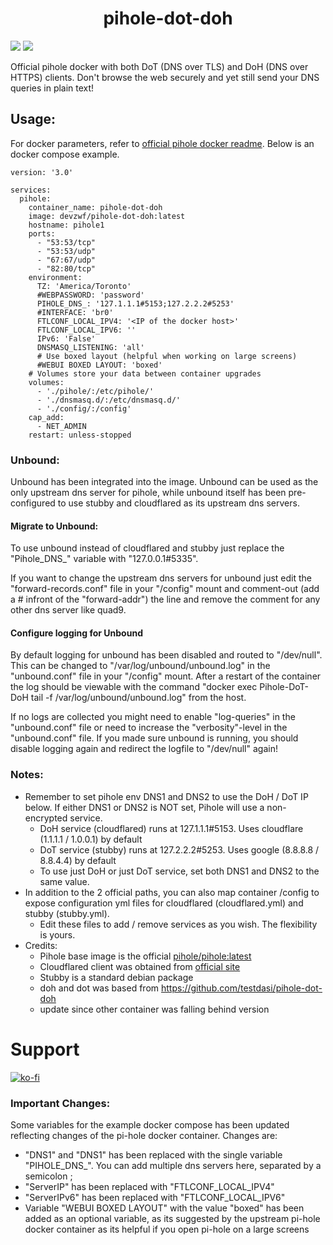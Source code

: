 <h1 align="center" id="heading"> pihole-dot-doh </h1>

<a href="https://github.com/devzwf/pihole-dot-doh/blob/main/CHANGELOG.MD"><img src="https://img.shields.io/badge/🔶-Changelog-blue" /></a> <a href="https://ko-fi.com/O5O0FG195"><img src="https://img.shields.io/badge/%E2%98%95-Buy%20me%20a%20coffee-red" /></a>

Official pihole docker with both DoT (DNS over TLS) and DoH (DNS over HTTPS) clients. Don't browse the web securely and yet still send your DNS queries in plain text!

## Usage:

For docker parameters, refer to [official pihole docker readme](https://github.com/pi-hole/docker-pi-hole?tab=readme-ov-file#environment-variables). Below is an docker compose example.

```
version: '3.0'

services:
  pihole:
    container_name: pihole-dot-doh
    image: devzwf/pihole-dot-doh:latest
    hostname: pihole1
    ports:
      - "53:53/tcp"
      - "53:53/udp"
      - "67:67/udp"
      - "82:80/tcp"
    environment:
      TZ: 'America/Toronto'
      #WEBPASSWORD: 'password'
      PIHOLE_DNS_: '127.1.1.1#5153;127.2.2.2#5253'
      #INTERFACE: 'br0'
      FTLCONF_LOCAL_IPV4: '<IP of the docker host>'
      FTLCONF_LOCAL_IPV6: ''
      IPv6: 'False'
      DNSMASQ_LISTENING: 'all'
      # Use boxed layout (helpful when working on large screens)
      #WEBUI BOXED LAYOUT: 'boxed'
    # Volumes store your data between container upgrades
    volumes:
      - './pihole/:/etc/pihole/'
      - './dnsmasq.d/:/etc/dnsmasq.d/'
      - './config/:/config'
    cap_add:
      - NET_ADMIN
    restart: unless-stopped
```

### Unbound:

Unbound has been integrated into the image. Unbound can be used as the only upstream dns server for pihole, while unbound itself has been pre-configured to use stubby and cloudflared as its upstream dns servers.

#### Migrate to Unbound:
To use unbound instead of cloudflared and stubby just replace the "Pihole_DNS_" variable with "127.0.0.1#5335".

If you want to change the upstream dns servers for unbound just edit the "forward-records.conf" file in your "/config" mount and comment-out (add a # infront of the "forward-addr") the line and remove the comment for any other dns server like quad9.

#### Configure logging for Unbound
By default logging for unbound has been disabled and routed to "/dev/null". This can be changed to "/var/log/unbound/unbound.log" in the "unbound.conf" file in your "/config" mount. After a restart of the container the log should be viewable with the command "docker exec Pihole-DoT-DoH tail -f /var/log/unbound/unbound.log" from the host.

If no logs are collected you might need to enable "log-queries" in the "unbound.conf" file or need to increase the "verbosity"-level in the "unbound.conf" file. If you made sure unbound is running, you should disable logging again and redirect the logfile to "/dev/null" again!

### Notes:

- Remember to set pihole env DNS1 and DNS2 to use the DoH / DoT IP below. If either DNS1 or DNS2 is NOT set, Pihole will use a non-encrypted service.
  - DoH service (cloudflared) runs at 127.1.1.1#5153. Uses cloudflare (1.1.1.1 / 1.0.0.1) by default
  - DoT service (stubby) runs at 127.2.2.2#5253. Uses google (8.8.8.8 / 8.8.4.4) by default
  - To use just DoH or just DoT service, set both DNS1 and DNS2 to the same value.
- In addition to the 2 official paths, you can also map container /config to expose configuration yml files for cloudflared (cloudflared.yml) and stubby (stubby.yml).
  - Edit these files to add / remove services as you wish. The flexibility is yours.
- Credits:
  - Pihole base image is the official [pihole/pihole:latest](https://hub.docker.com/r/pihole/pihole/tags?page=1&name=latest)
  - Cloudflared client was obtained from [official site](https://developers.cloudflare.com/cloudflare-one/connections/connect-apps/install-and-setup/installation#linux)
  - Stubby is a standard debian package
  - doh and dot was based from https://github.com/testdasi/pihole-dot-doh
  - update since other container was falling behind version

# Support

[![ko-fi](https://www.ko-fi.com/img/githubbutton_sm.svg)](https://ko-fi.com/devzwf)


### Important Changes:

Some variables for the example docker compose has been updated reflecting changes of the pi-hole docker container.
Changes are:
- "DNS1" and "DNS1" has been replaced with the single variable "PIHOLE_DNS_". You can add multiple dns servers here, separated by a semicolon ;
- "ServerIP" has been replaced with "FTLCONF_LOCAL_IPV4"
- "ServerIPv6" has been replaced with "FTLCONF_LOCAL_IPV6"
- Variable "WEBUI BOXED LAYOUT" with the value "boxed" has been added as an optional variable, as its suggested by the upstream pi-hole docker container as its helpful if you open pi-hole on a large screens